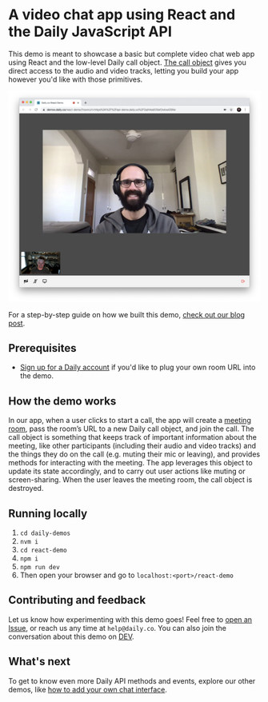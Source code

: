 # A video chat app using React and the Daily JavaScript API

This demo is meant to showcase a basic but complete video chat web app using React and the low-level Daily call object. [The call object](https://docs.daily.co/docs/build-a-custom-video-chat-interface#daily-call-object) gives you direct access to the audio and video tracks, letting you build your app however you'd like with those primitives.

![Two participants on a video chat call](./screenshot-react-demo.png)

For a step-by-step guide on how we built this demo, [check out our blog post](https://www.daily.co/blog/building-a-custom-video-chat-app-with-react/).

## Prerequisites 
* [Sign up for a Daily account](https://dashboard.daily.co/signup) if you'd like to plug your own room URL into the demo. 

## How the demo works 
In our app, when a user clicks to start a call, the app will create a [meeting room](https://docs.daily.co/reference#rooms), pass the room’s URL to a new Daily call object, and join the call. The call object is something that keeps track of important information about the meeting, like other participants (including their audio and video tracks) and the things they do on the call (e.g. muting their mic or leaving), and provides methods for interacting with the meeting. The app leverages this object to update its state accordingly, and to carry out user actions like muting or screen-sharing. When the user leaves the meeting room, the call object is destroyed.

## Running locally 
1. `cd daily-demos`
2. `nvm i` 
3. `cd react-demo` 
4. `npm i` 
5. `npm run dev` 
6. Then open your browser and go to `localhost:<port>/react-demo`

## Contributing and feedback 
Let us know how experimenting with this demo goes! Feel free to [open an Issue](https://github.com/daily-co/daily-demos/issues), or reach us any time at `help@daily.co`. You can also join the conversation about this demo on [DEV](https://dev.to/trydaily/build-a-video-chat-app-in-minutes-with-react-and-daily-js-481c).

## What's next 
To get to know even more Daily API methods and events, explore our other demos, like [how to add your own chat interface](https://github.com/daily-co/daily-demos/tree/main/static-demos/simple-chat-demo).